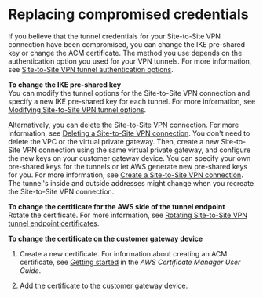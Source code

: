 # Replacing compromised credentials<a name="CompromisedCredentials"></a>

If you believe that the tunnel credentials for your Site\-to\-Site VPN connection have been compromised, you can change the IKE pre\-shared key or change the ACM certificate\. The method you use depends on the authentication option you used for your VPN tunnels\. For more information, see [Site\-to\-Site VPN tunnel authentication options](vpn-tunnel-authentication-options.md)\.

**To change the IKE pre\-shared key**  
You can modify the tunnel options for the Site\-to\-Site VPN connection and specify a new IKE pre\-shared key for each tunnel\. For more information, see [Modifying Site\-to\-Site VPN tunnel options](modify-vpn-tunnel-options.md)\.

Alternatively, you can delete the Site\-to\-Site VPN connection\. For more information, see [Deleting a Site\-to\-Site VPN connection](delete-vpn.md)\. You don't need to delete the VPC or the virtual private gateway\. Then, create a new Site\-to\-Site VPN connection using the same virtual private gateway, and configure the new keys on your customer gateway device\. You can specify your own pre\-shared keys for the tunnels or let AWS generate new pre\-shared keys for you\. For more information, see [Create a Site\-to\-Site VPN connection](SetUpVPNConnections.md#vpn-create-vpn-connection)\. The tunnel's inside and outside addresses might change when you recreate the Site\-to\-Site VPN connection\.

**To change the certificate for the AWS side of the tunnel endpoint**  
Rotate the certificate\. For more information, see [Rotating Site\-to\-Site VPN tunnel endpoint certificates](roate-vpn-certificate.md)\.

**To change the certificate on the customer gateway device**

1. Create a new certificate\. For information about creating an ACM certificate, see [Getting started](https://docs.aws.amazon.com/acm/latest/userguide/gs.html) in the *AWS Certificate Manager User Guide*\.

1. Add the certificate to the customer gateway device\.
